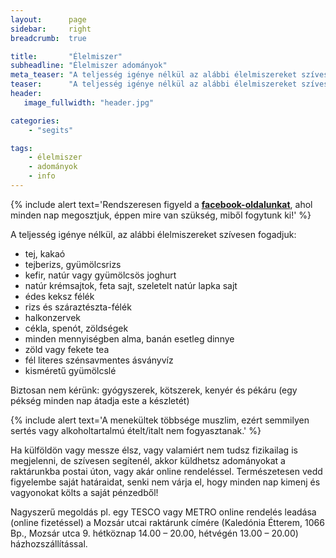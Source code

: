 ```yaml
---
layout:      page
sidebar:     right
breadcrumb:  true

title:       "Élelmiszer"
subheadline: "Élelmiszer adományok"
meta_teaser: "A teljesség igénye nélkül az alábbi élelmiszereket szívesen fogadjuk Mozsár utcai raktárunkban."
teaser:      "A teljesség igénye nélkül az alábbi élelmiszereket szívesen fogadjuk Mozsár utcai raktárunkban."
header:
   image_fullwidth: "header.jpg"

categories:
    - "segits"

tags:
    - élelmiszer
    - adományok
    - info
---
```


{% include alert text='Rendszeresen figyeld a <a href="https://www.facebook.com/migrationaidhungary"><b>facebook-oldalunkat</b></a>, ahol minden nap megosztjuk, éppen mire van szükség, miből fogytunk ki!' %}

A teljesség igénye nélkül, az alábbi élelmiszereket szívesen fogadjuk:

- tej, kakaó
- tejberizs, gyümölcsrizs
- kefir, natúr vagy gyümölcsös joghurt
- natúr krémsajtok, feta sajt, szeletelt natúr lapka sajt
- édes keksz félék
- rizs és száraztészta-félék
- halkonzervek
- cékla, spenót, zöldségek
- minden mennyiségben alma, banán esetleg dinnye
- zöld vagy fekete tea
- fél literes szénsavmentes ásványvíz
- kisméretű gyümölcslé

Biztosan nem kérünk: gyógyszerek, kötszerek, kenyér és pékáru (egy pékség minden nap átadja este a készletét)

{% include alert text='A menekültek többsége muszlim, ezért semmilyen sertés vagy alkoholtartalmú ételt/italt nem fogyasztanak.' %}

Ha külföldön vagy messze élsz, vagy valamiért nem tudsz fizikailag is megjelenni, de szívesen segítenél, akkor küldhetsz adományokat a raktárunkba postai úton, vagy akár online rendeléssel. Természetesen vedd figyelembe saját határaidat, senki nem várja el, hogy minden nap kimenj és vagyonokat költs a saját pénzedből!

Nagyszerű megoldás pl. egy TESCO vagy METRO online rendelés leadása (online fizetéssel) a Mozsár utcai raktárunk címére (Kaledónia Étterem, 1066 Bp., Mozsár utca 9. hétköznap 14.00 – 20.00, hétvégén 13.00 – 20.00) házhozszállítással.

